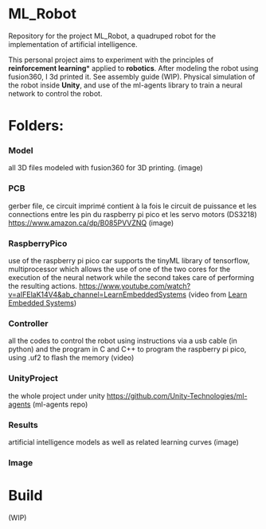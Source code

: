 # ML_Robot
Repository for the project ML_Robot, a quadruped robot for the implementation of artificial intelligence.

This personal project aims to experiment with the principles of **reinforcement learning*** applied to **robotics**. After modeling the robot using fusion360, I 3d printed it. See assembly guide (WIP). Physical simulation of the robot inside **Unity**, and use of the ml-agents library to train a neural network to control the robot.


# Folders:

### Model
all 3D files modeled with fusion360 for 3D printing.
(image)

### PCB
gerber file, ce circuit imprimé contient à la fois le circuit de puissance et les connections entre les pin du raspberry pi pico et les servo motors (DS3218) https://www.amazon.ca/dp/B085PVVZNQ
(image)

### RaspberryPico
use of the raspberry pi pico car supports the tinyML library of tensorflow, multiprocessor which allows the use of one of the two cores for the execution of the neural network while the second takes care of performing the resulting actions.
https://www.youtube.com/watch?v=aIFElaK14V4&ab_channel=LearnEmbeddedSystems (video from [Learn Embedded Systems](https://www.youtube.com/@LearnEmbeddedSystems))

### Controller
all the codes to control the robot using instructions via a usb cable (in python) and the program in C and C++ to program the raspberry pi pico, using .uf2 to flash the memory
(video)

### UnityProject
the whole project under unity
https://github.com/Unity-Technologies/ml-agents (ml-agents repo)

### Results
artificial intelligence models as well as related learning curves
(image)

### Image


# Build
(WIP)





